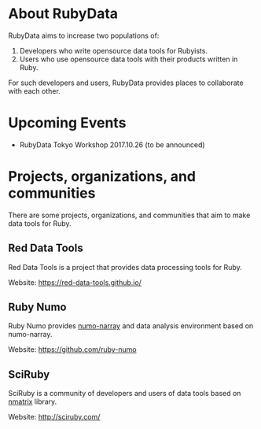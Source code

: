 # About RubyData

RubyData aims to increase two populations of:

1. Developers who write opensource data tools for Rubyists.
2. Users who use opensource data tools with their products written in Ruby.

For such developers and users, RubyData provides places to collaborate with each other.

# Upcoming Events

- RubyData Tokyo Workshop 2017.10.26 (to be announced)

# Projects, organizations, and communities

There are some projects, organizations, and communities that aim to make data tools for Ruby.

## Red Data Tools

Red Data Tools is a project that provides data processing tools for Ruby.

Website: https://red-data-tools.github.io/

## Ruby Numo

Ruby Numo provides [numo-narray](https://github.com/ruby-numo/narray) and data analysis environment based on numo-narray.

Website: https://github.com/ruby-numo

## SciRuby

SciRuby is a community of developers and users of data tools based on [nmatrix](http://sciruby.com/nmatrix/) library.

Website: http://sciruby.com/
